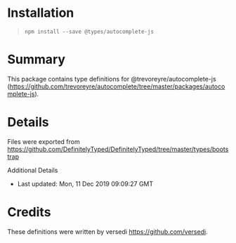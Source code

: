 # Installation
> `npm install --save @types/autocomplete-js`

# Summary
This package contains type definitions for @trevoreyre/autocomplete-js (https://github.com/trevoreyre/autocomplete/tree/master/packages/autocomplete-js).

# Details
Files were exported from https://github.com/DefinitelyTyped/DefinitelyTyped/tree/master/types/bootstrap

Additional Details
 * Last updated: Mon, 11 Dec 2019 09:09:27 GMT

# Credits
These definitions were written by versedi <https://github.com/versedi>.
